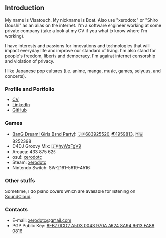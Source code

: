## Introduction

My name is Visatouch. My nickname is Boat.
Also use "xerodotc" or "Shiro Doushi" as an alias on the internet.
I'm a software engineer working at some private company 
(take a look at my CV if you what to know where I'm working).

I have interests and passions for innovations and technologies that will impact everyday life
and improve our standard of living. I'm also stand for people's freedom, liberty and democracy.
I'm against internet censorship and violation of privacy.

I like Japanese pop cultures (i.e. anime, manga, music, games, seiyuus, and concerts).

### Profile and Portfolio

- [CV](https://satou.ch/cv)
- [LinkedIn](https://www.linkedin.com/in/visatouch)
- [GitHub](https://github.com/xerodotc)

### Games

- [BanG Dream! Girls Band Party!](https://bestdori.com/community/user/xerodotc): [🇯🇵683925520](https://bestdori.com/tool/playersearch/jp/68392552), [🌏1959813](https://bestdori.com/tool/playersearch/en/1959813), [🇹🇼8252398](https://bestdori.com/tool/playersearch/tw/8252398)
- D4DJ Groovy Mix: 🇯🇵[hyWqFgV9](https://stfg.adj.st/groovy-mix?adjust_t=rnvk8ex&engagement_type=fallback_click&fallback=https%3A%2F%2Fd4dj.bushimo.jp%2F&adj_deeplink_js=1&p=ktRiGMYAAAAa8AmUAM4AAbf0r-OBl-OCjeOBqeOBhuOBl6A)
- Arcaea: 433 875 626
- osu!: [xerodotc](https://osu.ppy.sh/users/524072)
- Steam: [xerodotc](https://steamcommunity.com/id/xerodotc/)
- Nintendo Switch: SW-2161-5619-4516

### Other stuffs

Sometime, I do piano covers which are available for listening on [SoundCloud](https://soundcloud.com/xerodotc).

### Contacts

- E-mail: [xerodotc@gmail.com](mailto:xerodotc@gmail.com)
- PGP Public Key: [8FB2 0CD2 A5D3 0043 970A A624 8A94 9613 FA88 0816](https://keybase.io/xerodotc/pgp_keys.asc)
